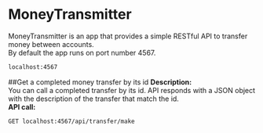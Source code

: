 # MoneyTransmitter
MoneyTransmitter is an app that provides a simple RESTful API to transfer money between accounts.  
By default the app runs on port number 4567. 
```bash
localhost:4567 
```
##Get a completed money transfer by its id
**Description:**  
You can call a completed transfer by its id. 
API responds with a JSON object with 
the description of the transfer that match the id.  
**API call:**
```bash
GET localhost:4567/api/transfer/make
```


